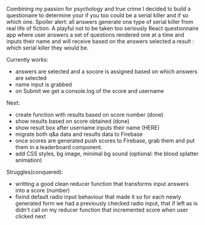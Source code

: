 Combining my passion for psychology and true crime I decided to build a questionaire to determine your if you too could be a serial killer and if so which one. Spoiler alert: all answers generate one type of serial killer from real life of fiction. A playful not to be taken too seriously React questionnaire app where user answers a set of questions rendered one at a time and inputs their name and will receive based on the answers selected a result : which serial killer they would be.

Currently works:

- answers are selected and a socore is assigned based on which answers are selected
- name input is grabbed
- on Submit we get a console.log of the score and username

Next:

- create function with results based on score number (done)
- show results based on score obtained (done)
- show result box after username inputs their name (HERE)
- migrate both q&a data and results data to Firebase
- once scores are generated push scores to Firebase, grab them and put them in a leaderboard component.
- add CSS styles, bg image, minimal bg sound (optional: the blood splatter animation)

Struggles(conquered):

- writting a good clean reducer function that transforms input answers into a score (number)
- fixind default radio input behaviour that made it so for each newly generated form we had a previously checked radio input, that if left as is didn't call on my reducer function that incremented score when user clicked next
